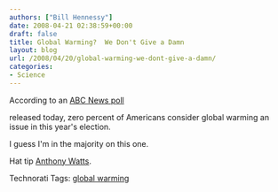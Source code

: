 ```yaml
---
authors: ["Bill Hennessy"]
date: 2008-04-21 02:38:59+00:00
draft: false
title: Global Warming?  We Don't Give a Damn
layout: blog
url: /2008/04/20/global-warming-we-dont-give-a-damn/
categories:
- Science
---
```


According to an [ABC News poll](https://www.abcnews.go.com/images/PollingUnit/1063a4EconomyandIraq.pdf)

 

released today, zero percent of Americans consider global warming an issue in this year's election.

 

I guess I'm in the majority on this one.

 

Hat tip [Anthony Watts](https://wattsupwiththat.wordpress.com/2008/04/19/abc-poll-gw-rates-a-big-fat-zero/).

 

 

Technorati Tags: [global warming](https://technorati.com/tags/global%20warming)
